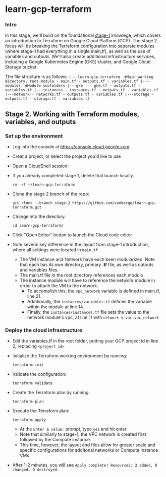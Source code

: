 # learn-gcp-terraform

### Intro
In this stage, we'll build on the foundational [stage-1](https://github.com/vanberge/learn-gcp-terraform/tree/stage-1) knowlege, which covers an introduction to Terraform on Google Cloud Platform (GCP).  The stage 2 focus will be breaking the Terraform configuration into separate modules (where stage-1 had everything in a single main.tf), as well as the use of variables and outputs.  We'll also create additional infrastructure services, including a Google Kubernetes Engine (GKE) cluster, and Google Cloud Storage bucket.

The file structure is as follows:
``
|---learn-gcp-terraform  #Main working directory, root module
    - main.tf
    - outputs.tf
    - variables.tf
    |---modules  #Module subfolders
        |---gke  
            - gke.tf
            - outputs.tf
            - variables.tf
        |---instances
            - instances.tf
            - outputs.tf
            - variables.tf
        |---network
            - networks.tf
            - outputs.tf
            - variables.tf
        |---storage
            - outputs.tf
            - storage.tf
            - variables.tf
``

## Stage 2.  Working with Terraform modules, variables, and outputs

### Set up the environment
* Log into the console at https://console.cloud.google.com
* Creat a project, or select the project you'd like to use
* Open a CloudShell session
* If you already completed stage 1, delete that branch locally.
  ```
  rm -rf ~/learn-gcp-terraform
  ```
* Clone the stage 2 branch of the repo:
  ```
  git clone --branch stage-2 https://github.com/vanberge/learn-gcp-terraform.git
  ```
* Change into the directory:
  ```
  cd learn-gcp-terraform/
  ```
* Click "Open Editor" button to launch the Cloud code editor

* Note several key difference in the layout from stage-1 introduction, where all settings were located in ```main.tf```
  * The VM instance and Network have each been modularized.  Note that each has its own directory, primary **.tf** file, as well as outputs and variables files.
  * The main.tf file in the root directory references each module
  * The instance module will have to reference the network module in order to attach the VM to the network.
     * To accomplish this, the ``vpc_network`` variable is defined in main.tf, line 21.
     * Additionally, the ``instances/variables.tf`` defines the variable within the module at line 14.
     * Finally, the ``instances/instances.tf`` file sets the value to the network module's vpc, at line 11 with ``network = var.vpc_network``

### Deploy the cloud infrastructure
* Edit the variables.tf in the root folder, putting your GCP project id in line 2, replacing ``<project id>``
* Initialize the Terraform working environment by running:
  ```
  terraform init
  ```

* Validate the configuration:
  ```
  terraform validate
  ```

* Create the Terraform plan by running:
  ```
  terraform plan
  ```

* Execute the Terraform plan:
  ```
  terraform apply
  ```
   * At the ``Enter a value:`` prompt, type ``yes`` and hit enter
   * Note that similarly to stage-1, the VPC network is created first followed by the Compute instance.  
   * This time, however, the layout and files allow for greater scale and specific configurations for additonal networks or Compute instance VMs
* After 1-2 minutes, you will see ```Apply complete! Resources: 2 added, 0 changed, 0 destroyed.```